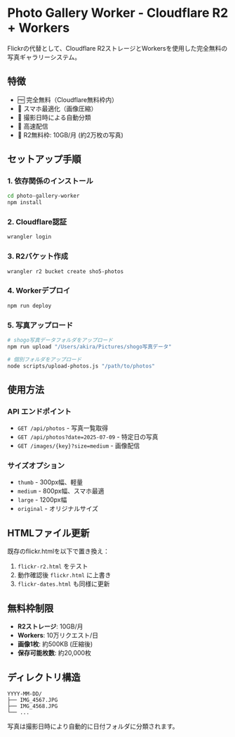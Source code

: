# Photo Gallery Worker - Cloudflare R2 + Workers

Flickrの代替として、Cloudflare R2ストレージとWorkersを使用した完全無料の写真ギャラリーシステム。

## 特徴

- 🆓 完全無料（Cloudflare無料枠内）
- 📱 スマホ最適化（画像圧縮）
- 📅 撮影日時による自動分類
- 🚀 高速配信
- 💾 R2無料枠: 10GB/月 (約2万枚の写真)

## セットアップ手順

### 1. 依存関係のインストール

```bash
cd photo-gallery-worker
npm install
```

### 2. Cloudflare認証

```bash
wrangler login
```

### 3. R2バケット作成

```bash
wrangler r2 bucket create sho5-photos
```

### 4. Workerデプロイ

```bash
npm run deploy
```

### 5. 写真アップロード

```bash
# shogo写真データフォルダをアップロード
npm run upload "/Users/akira/Pictures/shogo写真データ"

# 個別フォルダをアップロード
node scripts/upload-photos.js "/path/to/photos"
```

## 使用方法

### API エンドポイント

- `GET /api/photos` - 写真一覧取得
- `GET /api/photos?date=2025-07-09` - 特定日の写真
- `GET /images/{key}?size=medium` - 画像配信

### サイズオプション

- `thumb` - 300px幅、軽量
- `medium` - 800px幅、スマホ最適
- `large` - 1200px幅
- `original` - オリジナルサイズ

## HTMLファイル更新

既存のflickr.htmlを以下で置き換え：

1. `flickr-r2.html` をテスト
2. 動作確認後 `flickr.html` に上書き
3. `flickr-dates.html` も同様に更新

## 無料枠制限

- **R2ストレージ**: 10GB/月
- **Workers**: 10万リクエスト/日
- **画像1枚**: 約500KB (圧縮後)
- **保存可能枚数**: 約20,000枚

## ディレクトリ構造

```
YYYY-MM-DD/
├── IMG_4567.JPG
├── IMG_4568.JPG
└── ...
```

写真は撮影日時により自動的に日付フォルダに分類されます。